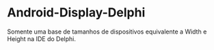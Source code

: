 # Android-Display-Delphi
Somente uma base de tamanhos de dispositivos equivalente a Width e Height na IDE do Delphi.
